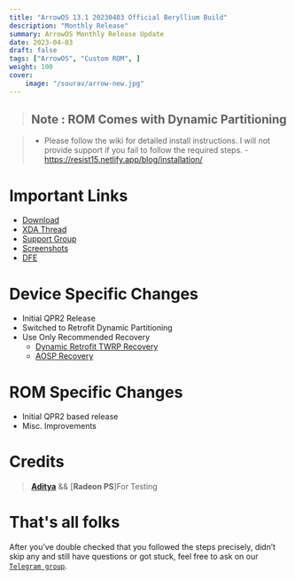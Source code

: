 ```yaml
---
title: "ArrowOS 13.1 20230403 Official Beryllium Build"
description: "Monthly Release"
summary: ArrowOS Monthly Release Update
date: 2023-04-03
draft: false
tags: ["ArrowOS", "Custom ROM", ]
weight: 100
cover:
    image: "/sourav/arrow-new.jpg"
---
```


> ## **Note** : ROM Comes with Dynamic Partitioning

> - Please follow the wiki for detailed install instructions. I will not provide support if you fail to follow the required steps.
    -  https://resist15.netlify.app/blog/installation/

# Important Links

- [Download](http://arrowos.net/download)
- [XDA Thread](https://forum.xda-developers.com/t/rom-13-official-arrowos-beryllium-aosp.4543013/#post-88029721)
- [Support Group](https://t.me/resist15_support)
- [Screenshots](https://t.me/resist_updates/586?single)
- [DFE](https://t.me/resist15_support/32450)

# Device Specific Changes

- Initial QPR2 Release
- Switched to Retrofit Dynamic Partitioning
- Use Only Recommended Recovery
  - [Dynamic Retrofit TWRP Recovery](https://www.pling.com/p/1929563/)
  - [AOSP Recovery](https://t.me/resist15_support/32452)

# ROM Specific Changes

- Initial QPR2 based release
- Misc. Improvements

# Credits
> [**Aditya**](https://t.me/PlsDontPmOrGetBlocked) && [**Radeon PS**]For Testing

# That's all folks
After you’ve double checked that you followed the steps precisely, didn’t skip any and still have questions or got stuck, feel free to ask on our [`Telegram group`](https://t.me/resist15_support).
